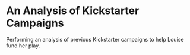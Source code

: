 # An Analysis of Kickstarter Campaigns
Performing an analysis of previous Kickstarter campaigns to help Louise fund her play. 
